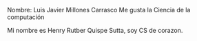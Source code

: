 Nombre: Luis Javier Millones Carrasco
Me gusta la Ciencia de la computación

Mi nombre es Henry Rutber Quispe Sutta, soy CS de corazon.
